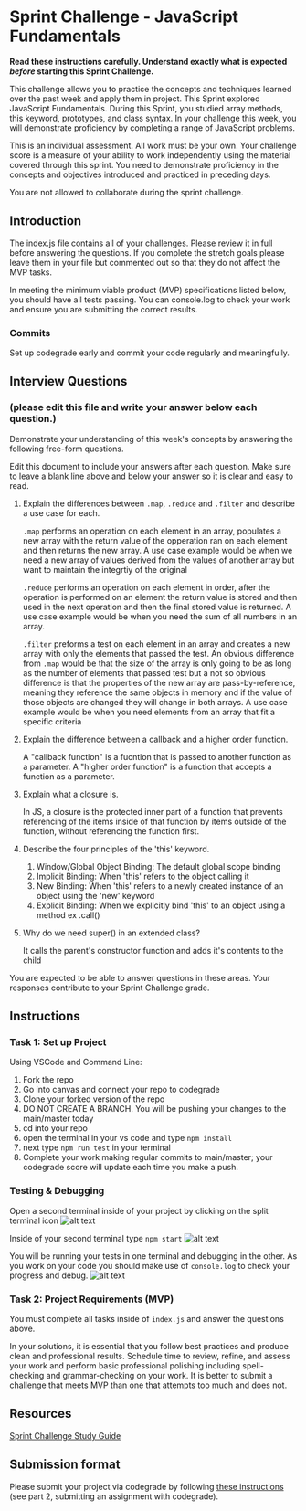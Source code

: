 # Sprint Challenge - JavaScript Fundamentals

**Read these instructions carefully. Understand exactly what is expected _before_ starting this Sprint Challenge.**

This challenge allows you to practice the concepts and techniques learned over the past week and apply them in project. This Sprint explored JavaScript Fundamentals. During this Sprint, you studied array methods, this keyword, prototypes, and class syntax. In your challenge this week, you will demonstrate proficiency by completing a range of JavaScript problems.

This is an individual assessment. All work must be your own. Your challenge score is a measure of your ability to work independently using the material covered through this sprint. You need to demonstrate proficiency in the concepts and objectives introduced and practiced in preceding days.

You are not allowed to collaborate during the sprint challenge. 

## Introduction

The index.js file contains all of your challenges. Please review it in full before answering the questions. If you complete the stretch goals please leave them in your file but commented out so that they do not affect the MVP tasks. 

In meeting the minimum viable product (MVP) specifications listed below, you should have all tests passing. You can console.log to check your work and ensure you are submitting the correct results. 

### Commits

Set up codegrade early and commit your code regularly and meaningfully. 

## Interview Questions
### (please edit this file and write your answer below each question.)
Demonstrate your understanding of this week's concepts by answering the following free-form questions.

Edit this document to include your answers after each question. Make sure to leave a blank line above and below your answer so it is clear and easy to read.

1. Explain the differences between `.map`, `.reduce` and `.filter` and describe a use case for each. 

    `.map` performs an operation on each element in an array, populates a new array with the return value of the opperation ran on each element and then returns the new array.
    A use case example would be when we need a new array of values derived from the values of another array but want to maintain the integrtiy of the original

    `.reduce` performs an operation on each element in order, after the operation is performed on an element the return value is stored and then used in the next operation and then the final stored value is returned.
    A use case example would be when you need the sum of all numbers in an array.

    `.filter` preforms a test on each element in an array and creates a new array with only the elements that passed the test. An obvious difference from `.map` would be that the size of the array is only going to be as long as the number of elements that passed test but a not so obvious difference is that the properties of the new array are pass-by-reference, meaning they reference the same objects in memory and if the value of those objects are changed they will change in both arrays.
    A use case example would be when you need elements from an array that fit a specific criteria

2. Explain the difference between a callback and a higher order function.

    A "callback function" is a fucntion that is passed to another function as a parameter.
    A "higher order function" is a function that accepts a function as a parameter.

3. Explain what a closure is.

    In JS, a closure is the protected inner part of a function that prevents referencing of the items inside of that function by items outside of the function, without referencing the function first.

4. Describe the four principles of the 'this' keyword.

    1. Window/Global Object Binding: The default global scope binding
    2. Implicit Binding: When 'this' refers to the object calling it
    3. New Binding: When 'this' refers to a newly created instance of an object using the 'new' keyword
    4. Explicit Binding: When we explicitly bind 'this' to an object using a method ex .call()

5. Why do we need super() in an extended class?

    It calls the parent's constructor function and adds it's contents to the child

You are expected to be able to answer questions in these areas. Your responses contribute to your Sprint Challenge grade. 

## Instructions

### Task 1: Set up Project

Using VSCode and Command Line:


1. Fork the repo
2. Go into canvas and connect your repo to codegrade
3. Clone your forked version of the repo
4. DO NOT CREATE A BRANCH. You will be pushing your changes to the main/master today
5. cd into your repo
6. open the terminal in your vs code and type `npm install`
7. next type `npm run test` in your terminal
8. Complete your work making regular commits to main/master; your codegrade score will update each time you make a push.


### Testing & Debugging

Open a second terminal inside of your project by clicking on the split terminal icon
![alt text](assets/split_terminal.png "Split Terminal")

Inside of your second terminal type `npm start` 
![alt text](assets/npm_start.png "type npm start")

You will be running your tests in one terminal and debugging in the other. As you work on your code you should make use of `console.log` to check your progress and debug.
![alt text](assets/tests_debug_terminal_final.png "your terminal should look like this")

### Task 2: Project Requirements (MVP)

You must complete all tasks inside of `index.js` and answer the questions above.

In your solutions, it is essential that you follow best practices and produce clean and professional results. Schedule time to review, refine, and assess your work and perform basic professional polishing including spell-checking and grammar-checking on your work. It is better to submit a challenge that meets MVP than one that attempts too much and does not.

## Resources
 
 [Sprint Challenge Study Guide](https://www.notion.so/bloomtech/Unit-1-Sprint-3-Study-Guide-033a9a00659a4ef98c12eb97e49a6110)

## Submission format

Please submit your project via codegrade by following [these instructions](https://bloomtech.notion.site/bloomtech/BloomTech-Git-Flow-Step-by-step-269f68ae3bf64eb689a8328715a179f9) (see part 2, submitting an assignment with codegrade).
